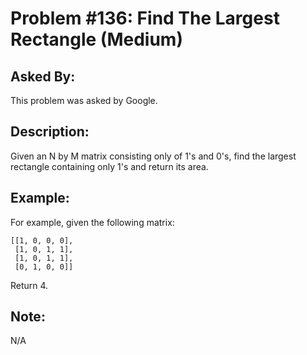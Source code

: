# Problem #136: Find The Largest Rectangle (Medium)

## Asked By:

This problem was asked by Google.

## Description:

Given an N by M matrix consisting only of 1's and 0's, find the largest rectangle containing only 1's and return its area.

## Example:

For example, given the following matrix:

```
[[1, 0, 0, 0],
 [1, 0, 1, 1],
 [1, 0, 1, 1],
 [0, 1, 0, 0]]
 ```
Return 4.

## Note:

N/A